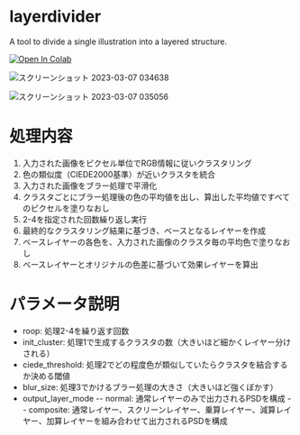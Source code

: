 # layerdivider
A tool to divide a single illustration into a layered structure.

[![Open In Colab](https://colab.research.google.com/assets/colab-badge.svg)](https://colab.research.google.com/github/mattyamonaca/layerdivider/blob/main/layerdivider_launch.ipynb)

![スクリーンショット 2023-03-07 034638](https://user-images.githubusercontent.com/48423148/223202706-5c6e9108-0cf4-40dc-b840-9c3df3d540da.png)

![スクリーンショット 2023-03-07 035056](https://user-images.githubusercontent.com/48423148/223203504-f443f7a7-4123-42e4-b0fb-cabde491712a.png)


# 処理内容
1. 入力された画像をピクセル単位でRGB情報に従いクラスタリング
2. 色の類似度（CIEDE2000基準）が近いクラスタを統合
3. 入力された画像をブラー処理で平滑化
4. クラスタごとにブラー処理後の色の平均値を出し、算出した平均値ですべてのピクセルを塗りなおし
5. 2-4を指定された回数繰り返し実行
6. 最終的なクラスタリング結果に基づき、ベースとなるレイヤーを作成
7. ベースレイヤーの各色を、入力された画像のクラスタ毎の平均色で塗りなおし
8. ベースレイヤーとオリジナルの色差に基づいて効果レイヤーを算出

# パラメータ説明
- roop: 処理2-4を繰り返す回数
- init_cluster: 処理1で生成するクラスタの数（大きいほど細かくレイヤー分けされる）
- ciede_threshold: 処理2でどの程度色が類似していたらクラスタを結合するか決める閾値
- blur_size: 処理3でかけるブラー処理の大きさ（大きいほど強くぼかす）
- output_layer_mode
 -- normal: 通常レイヤーのみで出力されるPSDを構成
 -- composite: 通常レイヤー、スクリーンレイヤー、乗算レイヤー、減算レイヤー、加算レイヤーを組み合わせて出力されるPSDを構成
